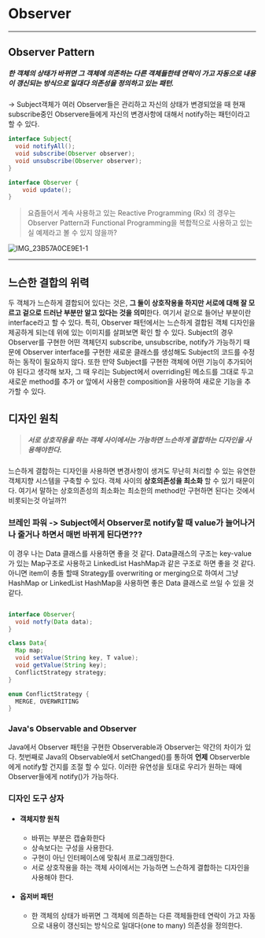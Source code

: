 # Observer

---

## Observer Pattern

##### 한 객체의 상태가 바뀌면 그 객체에 의존하는 다른 객체들한테 연락이 가고 자동으로 내용이 갱신되는 방식으로 일대다 의존성을 정의하고 있는 패턴.

 -> Subject객체가 여러 Observer들은 관리하고 자신의 상태가 변경되었을 때 현재 subscribe중인 Observere들에게 자신의 변경사항에 대해서 notify하는 패턴이라고 할 수 있다. 

```java
interface Subject{
  void notifyAll();
  void subscribe(Observer observer);
  void unsubscribe(Observer observer);
}

interface Observer {
	void update();
}


```



> 요즘들어서 계속 사용하고 있는 Reactive Programming (Rx) 의 경우는 Observer Pattern과 Functional Programming을 복합적으로 사용하고 있는 실 예제라고 볼 수 있지 않을까?

![IMG_23B57A0CE9E1-1](/Users/hyunjae/Dropbox/DesignPattern/Observer/Observer_class_diagram.png)

---

## 느슨한 결합의 위력

 두 객체가 느슨하게 결합되어 있다는 것은, **그 둘이 상호작용을 하지만 서로에 대해 잘 모르고 겉으로 드러난 부분만 알고 있다는 것을 의미**한다. 여기서 겉으로 들어난 부분이란 interface라고 할 수 있다. 특히, Observer 패턴에서는 느슨하게 결합된 객체 디자인을 제공하게 되는데 위에 있는 이미지를 살펴보면 확인 할 수 있다. Subject의 경우 Observer를 구현한 어떤 객체던지 subscribe, unsubscribe, notify가 가능하기 때문에 Observer interface를 구현한 새로운 클래스를 생성해도 Subject의 코드를 수정하는 동작이 필요하지 않다. 또한 만약 Subject를 구현한 객체에 어떤 기능이 추가되어야 된다고 생각해 보자, 그 때 우리는 Subject에서 overriding된 메소드를 그대로 두고 새로운 method를 추가 or 앞에서 사용한 composition을 사용하여 새로운 기능을 추가할 수 있다.

### 

## 디자인 원칙 

> ##### 서로 상호작용을 하는 객체 사이에서는 가능하면 느슨하게 결합하는 디자인을 사용해야한다.

느슨하게 결합하는 디자인을 사용하면 변경사항이 생겨도 무난히 처리할 수 있는 유연한 객체지향 시스템을 구축할 수 있다. 객체 사이의 **상호의존성을 최소화** 할 수 있기 때문이다. 여기서 말하는 상호의존성의 최소화는 최소한의 method만 구현하면 된다는 것에서 비롯되는것 아닐까?!



### 브레인 파워 -> Subject에서 Observer로 notify할 때 value가 늘어나거나 줄거나 하면서 매번 바뀌게 된다면???

이 경우 나는 Data 클래스를 사용하면 좋을 것 같다. Data클래스의 구조는 key-value가 있는 Map구조로 사용하고 LinkedList HashMap과 같은 구조로 하면 좋을 것 같다. 아니면 item이 충돌 할때 Strategy를 overwriting or merging으로 하여서 그냥 HashMap or LinkedList HashMap을 사용하면 좋은 Data 클래스로 쓰일 수 있을 것 같다.

```java

interface Observer{
  void notfy(Data data);
}

class Data{
  Map map;
  void setValue(String key, T value);
  void getValue(String key);
  ConflictStrategy strategy;
}

enum ConflictStrategy {
  MERGE, OVERWRITING
}
```



### Java's Observable and Observer

Java에서 Observer 패턴을 구현한 Observerable과 Observer는 약간의 차이가 있다. 첫번째로 Java의 Observable에서 setChanged()를 통하여 **언제** Observerble에게 notify할 건지를 조절 할 수 있다. 이러한 유연성을 토대로 우리가 원하는 때에 Observer들에게 notify()가 가능하다.



### 디자인 도구 상자

* #### 객체지향 원칙

  * 바뀌는 부분은 캡슐화한다
  * 상속보다는 구성을 사용한다.
  * 구현이 아닌 인터페이스에 맞춰서 프로그래밍한다.
  * 서로 상호작용을 하는 객체 사이에서는 가능하면 느슨하게 결합하는 디자인을 사용해야 한다.

* #### 옵저버 패턴

  * 한 객체의 상태가 바뀌면 그 객체에 의존하는 다른 객체들한테 연락이 가고 자동으로 내용이 갱신되는 방식으로 일대다(one to many) 의존성을 정의한다.